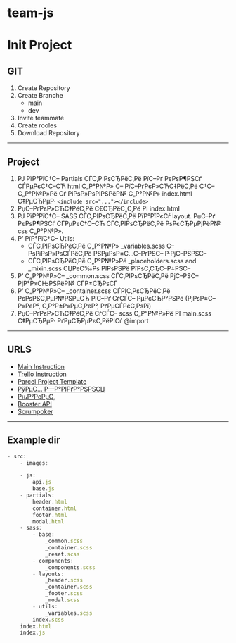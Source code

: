 # team-js
# Init Project

## **GIT**
1. Create Repository
1. Create Branche
    - main
    - dev
1. Invite teammate
1. Create rooles
1. Download Repository
---

## **Project**
1. РЈ РїР°РїС†С– Partials СЃС‚РІРѕСЂРёС‚Рё РїС–Рґ РєРѕР¶РЅСѓ СЃРµРєС†С–СЋ html С„Р°Р№Р» С– РїС–РґРєР»СЋС‡РёС‚Рё С†С– С„Р°Р№Р»Рё Сѓ РіРѕР»РѕРІРЅРёР№ С„Р°Р№Р» index.html С‡РµСЂРµР· `<include src="..."></include>`
1. РџС–РґРєР»СЋС‡РёС‚Рё С€СЂРёС„С‚Рё РІ index.html
1. РЈ РїР°РїС†С– SASS СЃС‚РІРѕСЂРёС‚Рё РїР°РїРєСѓ layout. РџС–Рґ РєРѕР¶РЅСѓ СЃРµРєС†С–СЋ СЃС‚РІРѕСЂРёС‚Рё РѕРєСЂРµРјРёР№ css С„Р°Р№Р».
1. Р’ РїР°РїС†С– Utils:
    - СЃС‚РІРѕСЂРёС‚Рё С„Р°Р№Р» _variables.scss С– РѕРіРѕР»РѕСЃРёС‚Рё РЅРµРѕР±С…С–РґРЅС– Р·РјС–РЅРЅС–
    - СЃС‚РІРѕСЂРёС‚Рё С„Р°Р№Р»Рё _placeholders.scss and _mixin.scss СЏРєС‰Рѕ РІРѕРЅРё РїРѕС‚СЂС–Р±РЅС–
1. Р’ С„Р°Р№Р»С– _common.scss СЃС‚РІРѕСЂРёС‚Рё РјС–РЅС–РјР°Р»СЊРЅРёР№ СЃР±СЂРѕСЃ
1. Р’ С„Р°Р№Р»С– _container.scss СЃРІС‚РѕСЂРёС‚Рё РєРѕРЅС‚РµР№РЅРµСЂ РїС–Рґ СѓСЃС– РµРєСЂР°РЅРё (РјРѕР±С–Р»РєР°, С‚Р°Р±Р»РµС‚РєР°, РґРµСЃРєС‚РѕРї)
1. РџС–РґРєР»СЋС‡РёС‚Рё СѓСЃС– scss С„Р°Р№Р»Рё РІ main.scss С‡РµСЂРµР· РґРµСЂРµРєС‚РёРІСѓ @import
---
## URLS
- [Main Instruction](https://docs.google.com/document/d/1HtW1f15o_TCBVMB7CW_cu6g2p8cPiradkET99X85nYI/edit)
- [Trello Instruction](https://docs.google.com/document/d/1PvwscZhKhXM_ow0_RMJEWJ2xgtsEb65lLeGG3mEzFMs/edit)
- [Parcel Project Template](https://github.com/goitacademy/parcel-project-template)
- [РўРµС… Р—Р°РІРґР°РЅРЅСЏ](https://docs.google.com/spreadsheets/d/19zS365fIf0gNfE8-Q-ruMeYiI7GVlrtNLl45MvLXDPs/edit#gid=0)
- [РњР°РєРµС‚](https://www.figma.com/file/AOs5DvnIvdZ67VSFGB2vXc/EVENT-BOOSTER-(Copy))
- [Booster API](https://developer.ticketmaster.com/products-and-docs/apis/discovery-api/v2/)
- [Scrumpoker](https://www.scrumpoker-online.org/en/)
---
## Example dir
```js
- src:
    - images:

    - js:
        api.js
        base.js
    - partials:
        header.html
        container.html
        footer.html
        modal.html
    - sass:
        - base:
            _common.scss
            _container.scss
            _reset.scss
        - components:
            _components.scss
        - layouts:
            _header.scss
            _container.scss
            _footer.scss
            _modal.scss
        - utils:
            _variables.scss
        index.scss
    index.html
    index.js

```


